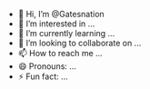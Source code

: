 - 👋 Hi, I’m @Gatesnation
- 👀 I’m interested in ...
- 🌱 I’m currently learning ...
- 💞️ I’m looking to collaborate on ...
- 📫 How to reach me ...
- 😄 Pronouns: ...
- ⚡ Fun fact: ...

<!---
Gatesnation/Gatesnation is a ✨ special ✨ repository because its `README.md` (this file) appears on your GitHub profile.
You can click the Preview link to take a look at your changes.
--->

